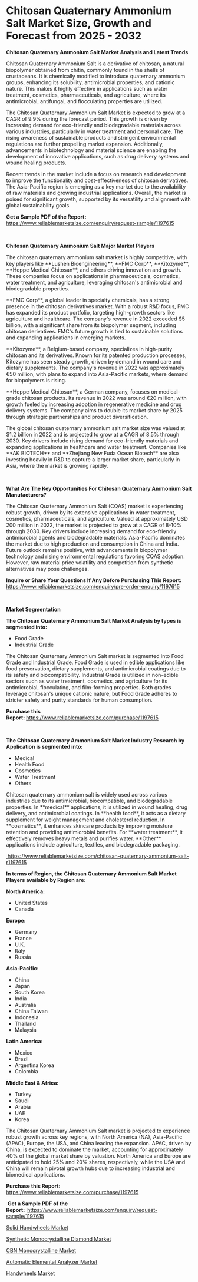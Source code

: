 <p><h1>Chitosan Quaternary Ammonium Salt Market Size, Growth and Forecast from 2025 - 2032</h1></p><p><strong>Chitosan Quaternary Ammonium Salt Market Analysis and Latest Trends</strong></p>
<p><p>Chitosan Quaternary Ammonium Salt is a derivative of chitosan, a natural biopolymer obtained from chitin, commonly found in the shells of crustaceans. It is chemically modified to introduce quaternary ammonium groups, enhancing its solubility, antimicrobial properties, and cationic nature. This makes it highly effective in applications such as water treatment, cosmetics, pharmaceuticals, and agriculture, where its antimicrobial, antifungal, and flocculating properties are utilized.</p><p>The Chitosan Quaternary Ammonium Salt Market is expected to grow at a CAGR of 9.9% during the forecast period. This growth is driven by increasing demand for eco-friendly and biodegradable materials across various industries, particularly in water treatment and personal care. The rising awareness of sustainable products and stringent environmental regulations are further propelling market expansion. Additionally, advancements in biotechnology and material science are enabling the development of innovative applications, such as drug delivery systems and wound healing products.</p><p>Recent trends in the market include a focus on research and development to improve the functionality and cost-effectiveness of chitosan derivatives. The Asia-Pacific region is emerging as a key market due to the availability of raw materials and growing industrial applications. Overall, the market is poised for significant growth, supported by its versatility and alignment with global sustainability goals.</p></p>
<p><strong>Get a Sample PDF of the Report:&nbsp;</strong> <a href="https://www.reliablemarketsize.com/enquiry/request-sample/1197615?utm_campaign=2038&utm_medium=2&utm_source=Github&utm_content=ia&utm_term=26012025&utm_id=chitosan-quaternary-ammonium-salt">https://www.reliablemarketsize.com/enquiry/request-sample/1197615</a></p>
<p>&nbsp;</p>
<p><strong>Chitosan Quaternary Ammonium Salt Major Market Players</strong></p>
<p><p>The chitosan quaternary ammonium salt market is highly competitive, with key players like **Lushen Bioengineering**, **FMC Corp**, **Kitozyme**, **Heppe Medical Chitosan**, and others driving innovation and growth. These companies focus on applications in pharmaceuticals, cosmetics, water treatment, and agriculture, leveraging chitosan's antimicrobial and biodegradable properties.</p><p>**FMC Corp**, a global leader in specialty chemicals, has a strong presence in the chitosan derivatives market. With a robust R&D focus, FMC has expanded its product portfolio, targeting high-growth sectors like agriculture and healthcare. The company's revenue in 2022 exceeded $5 billion, with a significant share from its biopolymer segment, including chitosan derivatives. FMC's future growth is tied to sustainable solutions and expanding applications in emerging markets.</p><p>**Kitozyme**, a Belgium-based company, specializes in high-purity chitosan and its derivatives. Known for its patented production processes, Kitozyme has seen steady growth, driven by demand in wound care and dietary supplements. The company's revenue in 2022 was approximately €50 million, with plans to expand into Asia-Pacific markets, where demand for biopolymers is rising.</p><p>**Heppe Medical Chitosan**, a German company, focuses on medical-grade chitosan products. Its revenue in 2022 was around €20 million, with growth fueled by increasing adoption in regenerative medicine and drug delivery systems. The company aims to double its market share by 2025 through strategic partnerships and product diversification.</p><p>The global chitosan quaternary ammonium salt market size was valued at $1.2 billion in 2022 and is projected to grow at a CAGR of 8.5% through 2030. Key drivers include rising demand for eco-friendly materials and expanding applications in healthcare and water treatment. Companies like **AK BIOTECH** and **Zhejiang New Fuda Ocean Biotech** are also investing heavily in R&D to capture a larger market share, particularly in Asia, where the market is growing rapidly.</p></p>
<p>&nbsp;</p>
<p><strong>What Are The Key Opportunities For Chitosan Quaternary Ammonium Salt Manufacturers?</strong></p>
<p><p>The Chitosan Quaternary Ammonium Salt (CQAS) market is experiencing robust growth, driven by its extensive applications in water treatment, cosmetics, pharmaceuticals, and agriculture. Valued at approximately USD 200 million in 2022, the market is projected to grow at a CAGR of 8-10% through 2030. Key drivers include increasing demand for eco-friendly antimicrobial agents and biodegradable materials. Asia-Pacific dominates the market due to high production and consumption in China and India. Future outlook remains positive, with advancements in biopolymer technology and rising environmental regulations favoring CQAS adoption. However, raw material price volatility and competition from synthetic alternatives may pose challenges.</p></p>
<p><strong>Inquire or Share Your Questions If Any Before Purchasing This Report:</strong> <a href="https://www.reliablemarketsize.com/enquiry/pre-order-enquiry/1197615?utm_campaign=2038&utm_medium=2&utm_source=Github&utm_content=ia&utm_term=26012025&utm_id=chitosan-quaternary-ammonium-salt">https://www.reliablemarketsize.com/enquiry/pre-order-enquiry/1197615</a></p>
<p>&nbsp;</p>
<p><strong>Market Segmentation</strong></p>
<p><strong>The Chitosan Quaternary Ammonium Salt Market Analysis by types is segmented into:</strong></p>
<p><ul><li>Food Grade</li><li>Industrial Grade</li></ul></p>
<p><p>The Chitosan Quaternary Ammonium Salt market is segmented into Food Grade and Industrial Grade. Food Grade is used in edible applications like food preservation, dietary supplements, and antimicrobial coatings due to its safety and biocompatibility. Industrial Grade is utilized in non-edible sectors such as water treatment, cosmetics, and agriculture for its antimicrobial, flocculating, and film-forming properties. Both grades leverage chitosan's unique cationic nature, but Food Grade adheres to stricter safety and purity standards for human consumption.</p></p>
<p><strong>Purchase this Report:&nbsp;</strong><a href="https://www.reliablemarketsize.com/purchase/1197615?utm_campaign=2038&utm_medium=2&utm_source=Github&utm_content=ia&utm_term=26012025&utm_id=chitosan-quaternary-ammonium-salt">https://www.reliablemarketsize.com/purchase/1197615</a></p>
<p>&nbsp;</p>
<p><strong>The Chitosan Quaternary Ammonium Salt Market Industry Research by Application is segmented into:</strong></p>
<p><ul><li>Medical</li><li>Health Food</li><li>Cosmetics</li><li>Water Treatment</li><li>Others</li></ul></p>
<p><p>Chitosan quaternary ammonium salt is widely used across various industries due to its antimicrobial, biocompatible, and biodegradable properties. In **medical** applications, it is utilized in wound healing, drug delivery, and antimicrobial coatings. In **health food**, it acts as a dietary supplement for weight management and cholesterol reduction. In **cosmetics**, it enhances skincare products by improving moisture retention and providing antimicrobial benefits. For **water treatment**, it effectively removes heavy metals and purifies water. **Other** applications include agriculture, textiles, and biodegradable packaging.</p></p>
<p><a href="https://www.reliablemarketsize.com/chitosan-quaternary-ammonium-salt-r1197615?utm_campaign=2038&utm_medium=2&utm_source=Github&utm_content=ia&utm_term=26012025&utm_id=chitosan-quaternary-ammonium-salt">&nbsp;https://www.reliablemarketsize.com/chitosan-quaternary-ammonium-salt-r1197615</a></p>
<p><strong>In terms of Region, the Chitosan Quaternary Ammonium Salt Market Players available by Region are:</strong></p>
<p>
    <p> <strong> North America: </strong>
        <ul>
            <li>United States</li>
            <li>Canada</li>
        </ul>
        </p> 
    <p> <strong> Europe: </strong>
        <ul>
            <li>Germany</li>
            <li>France</li>
            <li>U.K.</li>
            <li>Italy</li>
            <li>Russia</li>
        </ul>
        </p> 
    <p> <strong> Asia-Pacific: </strong>
        <ul>
            <li>China</li>
            <li>Japan</li>
            <li>South Korea</li>
            <li>India</li>
            <li>Australia</li>
            <li>China Taiwan</li>
            <li>Indonesia</li>
            <li>Thailand</li>
            <li>Malaysia</li>
        </ul>
        </p> 
    <p> <strong> Latin America: </strong>
        <ul>
            <li>Mexico</li>
            <li>Brazil</li>
            <li>Argentina Korea</li>
            <li>Colombia</li>
        </ul>
        </p> 
    <p> <strong> Middle East & Africa: </strong>
        <ul>
            <li>Turkey</li>
            <li>Saudi</li>
            <li>Arabia</li>
            <li>UAE</li>
            <li>Korea</li>
        </ul>
    </p>
    </p>
<p><p>The Chitosan Quaternary Ammonium Salt market is projected to experience robust growth across key regions, with North America (NA), Asia-Pacific (APAC), Europe, the USA, and China leading the expansion. APAC, driven by China, is expected to dominate the market, accounting for approximately 40% of the global market share by valuation. North America and Europe are anticipated to hold 25% and 20% shares, respectively, while the USA and China will remain pivotal growth hubs due to increasing industrial and biomedical applications.</p></p>
<p><strong>Purchase this Report: </strong><a href="https://www.reliablemarketsize.com/purchase/1197615?utm_campaign=2038&utm_medium=2&utm_source=Github&utm_content=ia&utm_term=26012025&utm_id=chitosan-quaternary-ammonium-salt">https://www.reliablemarketsize.com/purchase/1197615</a></p>
<p>&nbsp;<strong>Get a Sample PDF of the Report:&nbsp;&nbsp;</strong><a href="https://www.reliablemarketsize.com/enquiry/request-sample/1197615?utm_campaign=2038&utm_medium=2&utm_source=Github&utm_content=ia&utm_term=26012025&utm_id=chitosan-quaternary-ammonium-salt">https://www.reliablemarketsize.com/enquiry/request-sample/1197615</a></p>
<p><strong></strong></p>
<p><p><a href="https://www.linkedin.com/pulse/solid-handwheels-industry-outlook-20252032-revenue-growth-market-t2nfe?utm_campaign=2038&utm_medium=2&utm_source=Github&utm_content=ia&utm_term=26012025&utm_id=chitosan-quaternary-ammonium-salt">Solid Handwheels Market</a></p><p><a href="https://www.linkedin.com/pulse/insights-synthetic-monocrystalline-diamond-market-players-ldnce?utm_campaign=2038&utm_medium=2&utm_source=Github&utm_content=ia&utm_term=26012025&utm_id=chitosan-quaternary-ammonium-salt">Synthetic Monocrystalline Diamond Market</a></p><p><a href="https://www.linkedin.com/pulse/market-forecasting-change-global-cbn-monocrystalline-dynamics-qwdhe?utm_campaign=2038&utm_medium=2&utm_source=Github&utm_content=ia&utm_term=26012025&utm_id=chitosan-quaternary-ammonium-salt">CBN Monocrystalline Market</a></p><p><a href="https://www.linkedin.com/pulse/strong-growth-anticipated-global-automatic-elemental-analyzer-krajf?utm_campaign=2038&utm_medium=2&utm_source=Github&utm_content=ia&utm_term=26012025&utm_id=chitosan-quaternary-ammonium-salt">Automatic Elemental Analyzer Market</a></p><p><a href="https://www.linkedin.com/pulse/comprehensive-handwheels-market-report-2025-2032-size-share-oysve?utm_campaign=2038&utm_medium=2&utm_source=Github&utm_content=ia&utm_term=26012025&utm_id=chitosan-quaternary-ammonium-salt">Handwheels Market</a></p></p>